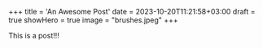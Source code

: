 +++
title = 'An Awesome Post'
date = 2023-10-20T11:21:58+03:00
draft = true
showHero = true
image = "brushes.jpeg"
+++

This is a post!!!
